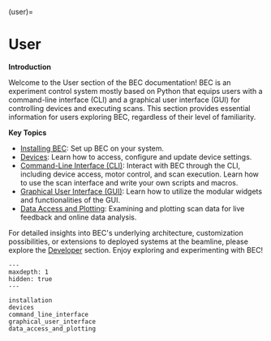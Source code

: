 <!-- How do I use the BEC (client)? -->
(user)=
# User
**Introduction**

Welcome to the User section of the BEC documentation! BEC is an experiment control system mostly based on Python that equips users with a command-line interface (CLI) and a graphical user interface (GUI) for controlling devices and executing scans. This section provides essential information for users exploring BEC, regardless of their level of familiarity.

**Key Topics**

* [Installing BEC](#user.installation): Set up BEC on your system.
* [Devices](#user.devices): Learn how to access, configure and update device settings.
* [Command-Line Interface (CLI)](#user.command_line_interface): Interact with BEC through the CLI, including device access, motor control, and scan execution. Learn how to use the scan interface and write your own scripts and macros. 
* [Graphical User Interface (GUI)](#user.graphical_user_interface): Learn how to utilize the modular widgets and functionalities of the GUI.
* [Data Access and Plotting](#user.data_access_and_plotting): Examining and plotting scan data for live feedback and online data analysis.


For detailed insights into BEC's underlying architecture, customization possibilities, or extensions to deployed systems at the beamline, please explore the [Developer](#developer) section. Enjoy exploring and experimenting with BEC!

```{toctree}
---
maxdepth: 1
hidden: true
---

installation
devices
command_line_interface
graphical_user_interface
data_access_and_plotting
